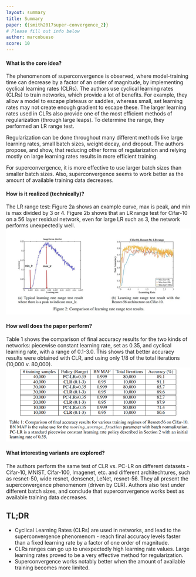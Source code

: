 ```yaml
---
layout: summary
title: Summary
paper: {{smith2017super-convergence_2}}
# Please fill out info below
author: marcobueso
score: 10
---
```


#### What is the core idea? ####
The phenomenom of superconvergence is observed, where model-training time can decrease by a factor of an order of magnitude, by implementing cyclical learning rates (CLRs).
The authors use cyclical learning rates (CLRs) to train networks, which provide a lot of benefits. For example, they allow a model to escape plateaus or saddles, whereas small, set learning rates may not create enough gradient to escape these. The larger learning rates used in CLRs also provide one of the most efficient methods of regularization (through large leaps). To determine the range, they performed an LR range test. 

Regularization can be done throughout many different methods like large learning rates, small batch sizes, weight decay, and dropout. The authors propose, and show, that reducing other forms of regularization and relying mostly on large learning rates results in more efficient training.

For superconvergence, it is more effective to use larger batch sizes than smaller batch sizes.
Also, superconvergence seems to work better as the amount of available training data decreases.


#### How is it realized (technically)? #### 
The LR range test:
Figure 2a shows an example curve, max is peak, and min is max divided by 3 or 4.
Figure 2b shows that an LR range test for Cifar-10 on a 56 layer residual network, even for large LR such as 3, the network performs unexpectedly well.
![Smith (2017).](smith2017super-convergence_2_a.png)




#### How well does the paper perform? #### 
Table 1 shows the comparison of final accuracy results for the two kinds of networks: piecewise constant learning rate, set as 0.35, and cyclical learning rate, with a range of 0.1-3.0.
This shows that better accuracy results were obtained with CLR, and using only 1/8 of the total iterations (10,000 v. 80,000).
![Smith (2017).](smith2017super-convergence_2_b.png)



#### What interesting variants are explored? #### 
The authors perform the same test of CLR vs. PC-LR on different datasets - Cifar-10, MNIST, Cifar-100, Imagenet, etc. and different architechtures, such as resnet-50, wide resnet, densenet, LeNet, resnet-56.
They all present the superconvergence phenomenom (driven by CLR).
Authors also test under different batch sizes, and conclude that superconvergence works best as available training data decreases.


## TL;DR
* Cyclical Learning Rates (CLRs) are used in networks, and lead to the superconvergence phenomenom - reach final accuracy levels faster than a fixed learning rate by a factor of one order of magnitude.
* CLRs ranges can go up to unexpectedly high learning rate values. Large learning rates proved to be a very effective method for regularization.
* Superconvergence works notably better when the amount of available training becomes more limited.
